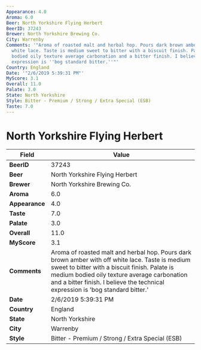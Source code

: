 ```yaml
---
Appearance: 4.0
Aroma: 6.0
Beer: North Yorkshire Flying Herbert
BeerID: 37243
Brewer: North Yorkshire Brewing Co.
City: Warrenby
Comments: '"Aroma of roasted malt and herbal hop. Pours dark brown amber with off
  white lace. Taste is medium sweet to bitter with a biscuit finish. Palate is medium
  bodied oily texture average carbonation and a bitter finish. I believe the technical
  expression is ''bog standard bitter.''"'
Country: England
Date: '"2/6/2019 5:39:31 PM"'
MyScore: 3.1
Overall: 11.0
Palate: 3.0
State: North Yorkshire
Style: Bitter - Premium / Strong / Extra Special (ESB)
Taste: 7.0
---
```


# North Yorkshire Flying Herbert

| Field         | Value |
|---------------|-------|
| **BeerID** | 37243 |
| **Beer** | North Yorkshire Flying Herbert |
| **Brewer** | North Yorkshire Brewing Co. |
| **Aroma** | 6.0 |
| **Appearance** | 4.0 |
| **Taste** | 7.0 |
| **Palate** | 3.0 |
| **Overall** | 11.0 |
| **MyScore** | 3.1 |
| **Comments** | Aroma of roasted malt and herbal hop. Pours dark brown amber with off white lace. Taste is medium sweet to bitter with a biscuit finish. Palate is medium bodied oily texture average carbonation and a bitter finish. I believe the technical expression is 'bog standard bitter.' |
| **Date** | 2/6/2019 5:39:31 PM |
| **Country** | England |
| **State** | North Yorkshire |
| **City** | Warrenby |
| **Style** | Bitter - Premium / Strong / Extra Special (ESB) |
